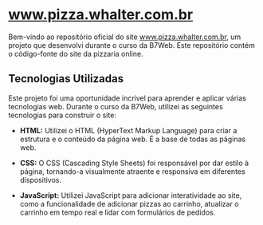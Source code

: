 # www.pizza.whalter.com.br

Bem-vindo ao repositório oficial do site www.pizza.whalter.com.br, um projeto que desenvolvi durante o curso da B7Web. Este repositório contém o código-fonte do site da pizzaria online.

## Tecnologias Utilizadas

Este projeto foi uma oportunidade incrível para aprender e aplicar várias tecnologias web. Durante o curso da B7Web, utilizei as seguintes tecnologias para construir o site:

- **HTML:** Utilizei o HTML (HyperText Markup Language) para criar a estrutura e o conteúdo da página web. É a base de todas as páginas web.

- **CSS:** O CSS (Cascading Style Sheets) foi responsável por dar estilo à página, tornando-a visualmente atraente e responsiva em diferentes dispositivos.

- **JavaScript:** Utilizei JavaScript para adicionar interatividade ao site, como a funcionalidade de adicionar pizzas ao carrinho, atualizar o carrinho em tempo real e lidar com formulários de pedidos.
